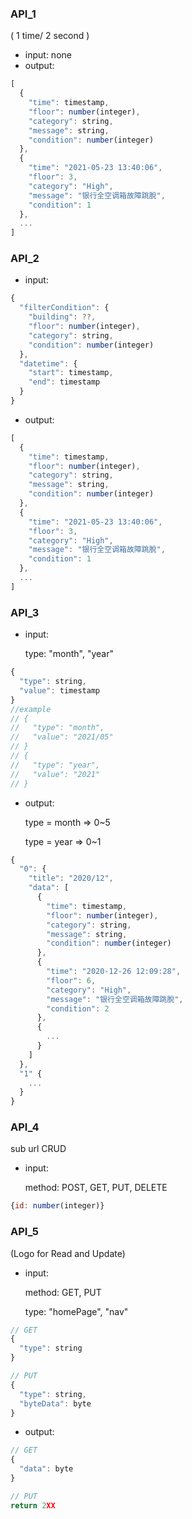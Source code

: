 ### API_1
( 1 time/ 2 second )
* input: none
* output:
```javascript
[
  {
    "time": timestamp,
    "floor": number(integer),
    "category": string,
    "message": string,
    "condition": number(integer)
  },
  {
    "time": "2021-05-23 13:40:06",
    "floor": 3,
    "category": "High",
    "message": "银行全空调箱故障跳脫",
    "condition": 1
  },
  ...
]
```

### API_2
* input:
```javascript
{
  "filterCondition": {
    "building": ??,
    "floor": number(integer),
    "category": string,
    "condition": number(integer)
  },
  "datetime": {
    "start": timestamp, 
    "end": timestamp
  }
}
```
* output:
```javascript
[
  {
    "time": timestamp,
    "floor": number(integer),
    "category": string,
    "message": string,
    "condition": number(integer)
  },
  {
    "time": "2021-05-23 13:40:06",
    "floor": 3,
    "category": "High",
    "message": "银行全空调箱故障跳脫",
    "condition": 1
  },
  ...
]
```

### API_3

* input:
  
  type: "month", "year"
```javascript
{
  "type": string,
  "value": timestamp
}
//example
// {
//   "type": "month",
//   "value": "2021/05"
// }
// {
//   "type": "year",
//   "value": "2021"
// }
```
* output:

  type = month => 0~5
  
  type = year => 0~1
```javascript
{
  "0": {
    "title": "2020/12", 
    "data": [
      {
        "time": timestamp,
        "floor": number(integer),
        "category": string,
        "message": string,
        "condition": number(integer)
      },
      {
        "time": "2020-12-26 12:09:28",
        "floor": 6,
        "category": "High",
        "message": "银行全空调箱故障跳脫",
        "condition": 2
      },
      {
        ...
      }
    ]
  },
  "1" {
    ...
  }
}
```

### API_4
sub url CRUD
* input:
    
  method: POST, GET, PUT, DELETE
```javascript
{id: number(integer)}
```

### API_5
(Logo for Read and Update)
* input:
  
  method: GET, PUT

  type: "homePage", "nav"
```javascript
// GET
{
  "type": string    
}

// PUT
{
  "type": string,
  "byteData": byte
}
```
* output:
```javascript
// GET
{
  "data": byte
}

// PUT
return 2XX
```
